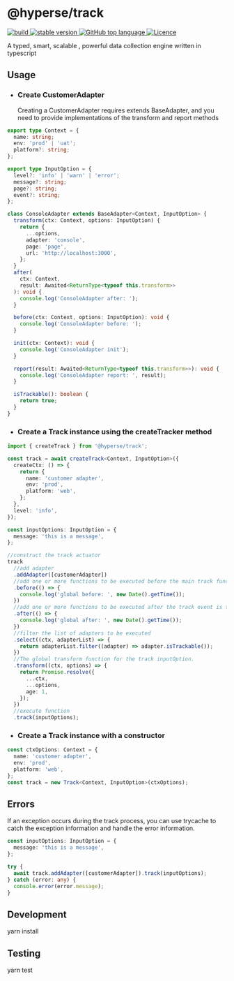 # @hyperse/track

<p align="left">
  <a aria-label="Build" href="https://github.com/hyperse-io/track/actions?query=workflow%3ACI">
    <img alt="build" src="https://img.shields.io/github/actions/workflow/status/hyperse-io/track/ci-integrity.yml?branch=main&label=ci&logo=github&style=flat-quare&labelColor=000000" />
  </a>
  <a aria-label="stable version" href="https://www.npmjs.com/package/@hyperse/track">
    <img alt="stable version" src="https://img.shields.io/npm/v/%40hyperse%2Ftrack?branch=main&label=version&logo=npm&style=flat-quare&labelColor=000000" />
  </a>
  <a aria-label="Top language" href="https://github.com/hyperse-io/track/search?l=typescript">
    <img alt="GitHub top language" src="https://img.shields.io/github/languages/top/hyperse-io/track?style=flat-square&labelColor=000&color=blue">
  </a>
  <a aria-label="Licence" href="https://github.com/hyperse-io/track/blob/main/LICENSE">
    <img alt="Licence" src="https://img.shields.io/github/license/hyperse-io/track?style=flat-quare&labelColor=000000" />
  </a>
</p>

A typed, smart, scalable , powerful data collection engine written in typescript

## Usage

- ### Create CustomerAdapter
  Creating a CustomerAdapter requires extends BaseAdapter, and you need to provide implementations of the transform and report methods

```ts
export type Context = {
  name: string;
  env: 'prod' | 'uat';
  platform?: string;
};

export type InputOption = {
  level?: 'info' | 'warn' | 'error';
  message?: string;
  page?: string;
  event?: string;
};

class ConsoleAdapter extends BaseAdapter<Context, InputOption> {
  transform(ctx: Context, options: InputOption) {
    return {
      ...options,
      adapter: 'console',
      page: 'page',
      url: 'http://localhost:3000',
    };
  }
  after(
    ctx: Context,
    result: Awaited<ReturnType<typeof this.transform>>
  ): void {
    console.log('ConsoleAdapter after: ');
  }

  before(ctx: Context, options: InputOption): void {
    console.log('ConsoleAdapter before: ');
  }

  init(ctx: Context): void {
    console.log('ConsoleAdapter init');
  }

  report(result: Awaited<ReturnType<typeof this.transform>>): void {
    console.log('ConsoleAdapter report: ', result);
  }

  isTrackable(): boolean {
    return true;
  }
}
```

- ### Create a Track instance using the createTracker method

```ts
import { createTrack } from '@hyperse/track';

const track = await createTrack<Context, InputOption>({
  createCtx: () => {
    return {
      name: 'customer adapter',
      env: 'prod',
      platform: 'web',
    };
  },
  level: 'info',
});

const inputOptions: InputOption = {
  message: 'this is a message',
};

//construct the track actuator
track
  //add adapter
  .addAdapter([customerAdapter])
  //add one or more functions to be executed before the main track function
  .before(() => {
    console.log('global before: ', new Date().getTime());
  })
  //add one or more functions to be executed after the track event is triggered.
  .after(() => {
    console.log('global after: ', new Date().getTime());
  })
  //filter the list of adapters to be executed
  .select((ctx, adapterList) => {
    return adapterList.filter((adapter) => adapter.isTrackable());
  })
  //The global transform function for the track inputOption.
  .transform((ctx, options) => {
    return Promise.resolve({
      ...ctx,
      ...options,
      age: 1,
    });
  })
  //execute function
  .track(inputOptions);
```

- ### Create a Track instance with a constructor

```ts
const ctxOptions: Context = {
  name: 'customer adapter',
  env: 'prod',
  platform: 'web',
};
const track = new Track<Context, InputOption>(ctxOptions);
```

## Errors

If an exception occurs during the track process, you can use trycache to catch the exception information and handle the error information.

```ts
const inputOptions: InputOption = {
  message: 'this is a message',
};

try {
  await track.addAdapter([customerAdapter]).track(inputOptions);
} catch (error: any) {
  console.error(error.message);
}
```

## Development

yarn install

## Testing

yarn test
